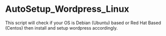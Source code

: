 # AutoSetup_Wordpress_Linux
This script will check if your OS is Debian (Ubuntu) based or Red Hat Based (Centos) then install and setup wordpress accordingly. 
